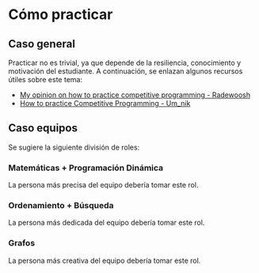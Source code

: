 # Cómo practicar

## Caso general

Practicar no es trivial, ya que depende de la resiliencia, conocimiento y motivación del estudiante. A continuación, se enlazan algunos recursos útiles sobre este tema:
* [My opinion on how to practice competitive programming - Radewoosh](https://codeforces.com/blog/entry/91114)
* [How to practice Competitive Programming - Um_nik](https://codeforces.com/blog/entry/98806)

## Caso equipos 

Se sugiere la siguiente división de roles:

### Matemáticas + Programación Dinámica

La persona más precisa del equipo debería tomar este rol.

### Ordenamiento + Búsqueda

La persona más dedicada del equipo debería tomar este rol.

### Grafos

La persona más creativa del equipo debería tomar este rol.
